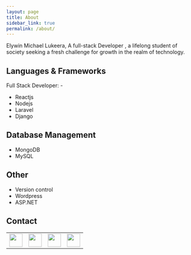 ```yaml
---
layout: page
title: About
sidebar_link: true
permalink: /about/
---
```


Elywin Michael Lukeera, A full-stack Developer , a lifelong student of society seeking a fresh challenge for growth in the realm of technology.

## Languages & Frameworks
Full Stack Developer: -
- Reactjs
- Nodejs
- Laravel
- Django
## Database Management
- MongoDB
- MySQL
## Other
- Version control
- Wordpress
- ASP.NET

## Contact

<table ><tr>
<td><a href="https://github.com/elywin"><img src="../svg/github.svg" width="35" height="35"></a></td>

<td><a href="https://www.linkedin.com/in/michael-lukeera-0a84ba127/"><img src="../svg/linkedin.svg" width="35" height="35"></a></td>

<td><a href="https://twitter.com/ellywinmichael"><img src="../svg/twitter.svg" width="35" height="35"></a></td>
<td><a href="mailto:lukeeraelywin@gmail.com"><img src="../svg/gmail.svg" width="35" height="35"></a></td>
</tr></table>

